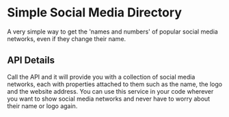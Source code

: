 # Simple Social Media Directory

A very simple way to get the 'names and numbers' of popular social media networks, even if they change their name.

## API Details

Call the API and it will provide you with a collection of social media networks, each with properties attached to them such as the name, the logo and the website address. You can use this service in your code wherever you want to show social media networks and never have to worry about their name or logo again.